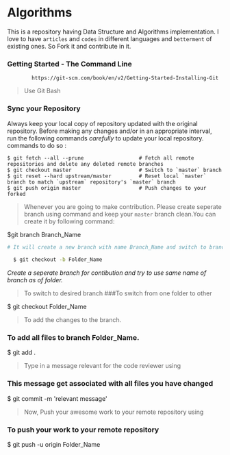 # Algorithms
This is a repository having Data Structure and Algorithms implementation.
I love to have `articles` and `codes` in different languages and `betterment` of existing ones.
So Fork it and contribute in it.



### Getting Started - The Command Line ###
            https://git-scm.com/book/en/v2/Getting-Started-Installing-Git

> Use Git Bash 

###  Sync your Repository

  Always keep your local copy of repository updated with the original repository.
  Before making any changes and/or in an appropriate interval, run the following 
  commands *carefully* to update your local repository.
  commands  to do so : 

    $ git fetch --all --prune                  # Fetch all remote repositories and delete any deleted remote branches
    $ git checkout master                      # Switch to `master` branch
    $ git reset --hard upstream/master         # Reset local `master` branch to match `upstream` repository's `master` branch  
    $ git push origin master                   # Push changes to your forked 

> Whenever you are going to make contribution.
  Please create seperate branch using command 
  and keep your `master` branch clean.You can 
  create it by following command:
  
  $git branch Branch_Name
  
```sh
# It will create a new branch with name Branch_Name and switch to branch Folder_Name
  
  $ git checkout -b Folder_Name
```
*Create a seperate branch for contibution and try to use same name of branch as of folder.*

> To switch to desired branch
###To switch from one folder to other
   
  $ git checkout Folder_Name

> To add the changes to the branch. 
  ### To add all files to branch Folder_Name.        
  
  $ git add .

> Type in a message relevant for the code reviewer using
  ### This message get associated with all files you have changed
  
  $ git commit -m 'relevant message'

> Now, Push your awesome work to your remote repository using
  ### To push your work to your remote repository
  
  $ git push -u origin Folder_Name
